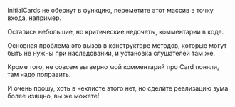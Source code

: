 

InitialCards не обернут в функцию, переметите этот массив в точку входа, например.

Остались небольшие, но критические недочеты, комментарии в коде.

Основная проблема это вызов в конструкторе методов, которые могут быть не нужны при наследовании,
и установка слушателей там же.

Кроме того, не совсем вы верно мой комментарий про Card поняли, там надо поправить.

И очень прошу, хоть в чеклисте этого нет, но сделйте реализацию зума более изящно, вы же можете!


